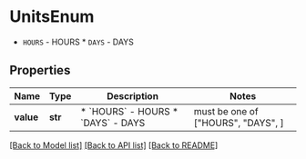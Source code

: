 # UnitsEnum

* `HOURS` - HOURS * `DAYS` - DAYS

## Properties
Name | Type | Description | Notes
------------ | ------------- | ------------- | -------------
**value** | **str** | * &#x60;HOURS&#x60; - HOURS * &#x60;DAYS&#x60; - DAYS |  must be one of ["HOURS", "DAYS", ]

[[Back to Model list]](../README.md#documentation-for-models) [[Back to API list]](../README.md#documentation-for-api-endpoints) [[Back to README]](../README.md)


